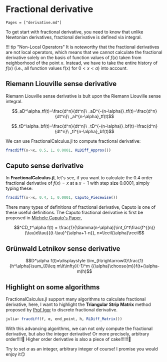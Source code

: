 # Fractional derivative

```@contents
Pages = ["derivative.md"]
```

To get start with fractional derivative, you need to know that unlike Newtonian derivatives, fractional derivative is defined via integral.

!!! tip "Non-Local Operators"
	It is noteworthy that the fractional derivatives are not local operators, which means that we cannot calculate the fractional derivative solely on the basis of function values of $f(x)$ taken from neighborhood of the point $x$. Instead, we have to take the entire history of $f(x)$ (i.e., all function values f(x) for $0<x<a$) into account.

## Riemann Liouville sense derivative

Riemann Liouville sense derivative is bult upon the Riemann Liouville sense integral.
```math
_aD^\alpha_tf(t)=\frac{d^n}{dt^n}\ _aD^{-(n-\alpha)}_tf(t)=\frac{d^n}{dt^n}\ _aI^{n-\alpha}_tf(t)
```

```math
_tD^\alpha_bf(t)=\frac{d^n}{dt^n}\ _tD^{-(n-\alpha)}_bf(t)=\frac{d^n}{dt^n}\ _tI^{n-\alpha}_bf(t)
```

We can use FractionalCalculus.jl to compute fractional derivative:

```julia
fracdiff(x->x, 0.5, 1, 0.0001, RLDiff_Approx())
```

## Caputo sense derivative

In **FractionalCalculus.jl**, let's see, if you want to calculate the $0.4$ order fractional derivative of $f(x)=x$ at a $x=1$ with step size $0.0001$, simply typing these:


```julia
fracdiff(x->x, 0.4, 1, 0.0001, Caputo_Piecewise())
```

There many types of definitions of fractional derivative, Caputo is one of these useful definitions. The Caputo fractional derivative is first be proposed in [Michele Caputo's Paper](https://doi.org/10.1111/j.1365-246X.1967.tb02303.x), 

```math
^CD_t^\alpha f(t) = \frac{1}{\Gamma(n-\alpha)}\int_0^t\frac{f^{(n)}(\tau)d\tau}{(t-\tau)^{\alpha+1-n}}, n=\lceil{\alpha}\rceil
```

## Grünwald Letnikov sense derivative

```math
D^\alpha f(t)=\displaystyle \lim_{h\rightarrow0}\frac{1}{h^\alpha}\sum_{0\leq m\lt\infty}(-1)^m {{\alpha}\choose{m}}f(t+(\alpha-m)h)
```

## Highlight on some algorithms

FractionalCalculus.jl support many algorithms to calculate fractional derivative, here, I want to highlight the **Triangular Strip Matrix** method proposed by [Prof Igor](http://people.tuke.sk/igor.podlubny/index.html) to discrete fractional derivative.

```julia
julia> fracdiff(f, α, end_point, h, RLDiff_Matrix())
```

With this advancing algorithms, we can not only compute the fractional derivative, but also the integer derivative! Or more precisely, arbitrary order!!!!🙌 Higher order derivative is also a piece of cake!!!!!!🎉

Try to set $\alpha$ as an integer, arbitrary integer of course! I promise you would enjoy it😏

